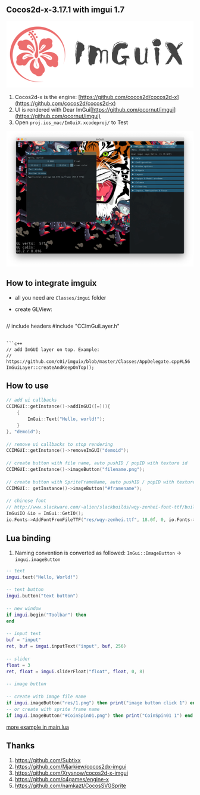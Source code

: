 ## Cocos2d-x-3.17.1 with imgui 1.7

![](docs/logo.png)

1. Cocos2d-x is the engine: [https://github.com/cocos2d/cocos2d-x](https://github.com/cocos2d/cocos2d-x)
2. UI is rendered with Dear ImGui[https://github.com/ocornut/imgui](https://github.com/ocornut/imgui)
3. Open `proj.ios_mac/ImGuiX.xcodeproj/` to Test


![screen](docs/imguix.png)

## How to integrate imguix

- all you need are `Classes/imgui` folder

- create GLView:


  ```c++
// include headers
#include "CCImGuiLayer.h"
  ```

  ```c++
// add ImGUI layer on top. Example:
// https://github.com/c0i/imguix/blob/master/Classes/AppDelegate.cpp#L56
ImGuiLayer::createAndKeepOnTop();
  ```

## How to use

   ```c++
   // add ui callbacks
   CCIMGUI::getInstance()->addImGUI([=](){
       {
           ImGui::Text("Hello, world!");
       }
   }, "demoid");

   // remove ui callbacks to stop rendering
   CCIMGUI::getInstance()->removeImGUI("demoid");

   // create button with file name, auto pushID / popID with texture id
   CCIMGUI::getInstance()->imageButton("filename.png");

   // create button with SpriteFrameName, auto pushID / popID with texture id
   CCIMGUI:: getInstance()->imageButton("#framename");

   // chinese font
   // http://www.slackware.com/~alien/slackbuilds/wqy-zenhei-font-ttf/build/wqy-zenhei-0.4.23-1.tar.gz
   ImGuiIO &io = ImGui::GetIO();
   io.Fonts->AddFontFromFileTTF("res/wqy-zenhei.ttf", 18.0f, 0, io.Fonts->GetGlyphRangesChinese());
   ```

## Lua binding

1. Naming convention is converted as followed: `ImGui::ImageButton` -> `imgui.imageButton`

```lua
-- text
imgui.text("Hello, World!")

-- text button
imgui.button("text button")

-- new window
if imgui.begin("Toolbar") then
end

-- input text
buf = "input"
ret, buf = imgui.inputText("input", buf, 256)

-- slider
float = 3
ret, float = imgui.sliderFloat("float", float, 0, 8)

-- image button

-- create with image file name
if imgui.imageButton("res/1.png") then print("image button click 1") end
-- or create with sprite frame name
if imgui.imageButton("#CoinSpin01.png") then print("CoinSpin01 1") end
```

[more example in main.lua](Resources/res/main.lua)

## Thanks
1. https://github.com/Subtixx
2. https://github.com/Mjarkiew/cocos2dx-imgui
3. https://github.com/Xrysnow/cocos2d-x-imgui
4. https://github.com/c4games/engine-x
5. https://github.com/namkazt/CocosSVGSprite

